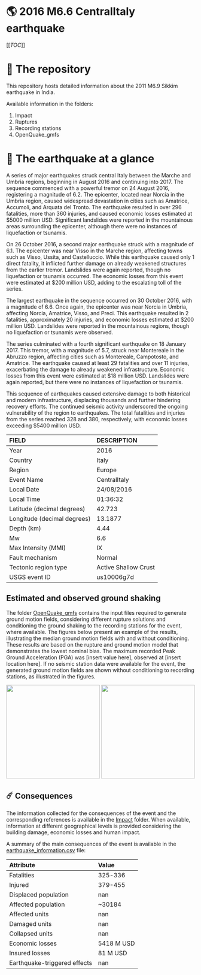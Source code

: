 # 🌎 2016 M6.6 CentralItaly earthquake
[[_TOC_]]

# 📂 The repository

This repository hosts detailed information about the 2011 M6.9 Sikkim earthquake in India.

Available information in the folders:

1. Impact
2. Ruptures
3. Recording stations
4. OpenQuake_gmfs


# 🚀 The earthquake at a glance 

A series of major earthquakes struck central Italy between the Marche and Umbria regions, beginning in August 2016 and continuing into 2017. The sequence commenced with a powerful tremor on 24 August 2016, registering a magnitude of 6.2. The epicenter, located near Norcia in the Umbria region, caused widespread devastation in cities such as Amatrice, Accumoli, and Arquata del Tronto. The earthquake resulted in over 296 fatalities, more than 360 injuries, and caused economic losses estimated at $5000 million USD. Significant landslides were reported in the mountainous areas surrounding the epicenter, although there were no instances of liquefaction or tsunamis.

On 26 October 2016, a second major earthquake struck with a magnitude of 6.1. The epicenter was near Visso in the Marche region, affecting towns such as Visso, Ussita, and Castelluccio. While this earthquake caused only 1 direct fatality, it inflicted further damage on already weakened structures from the earlier tremor. Landslides were again reported, though no liquefaction or tsunamis occurred. The economic losses from this event were estimated at $200 million USD, adding to the escalating toll of the series.

The largest earthquake in the sequence occurred on 30 October 2016, with a magnitude of 6.6. Once again, the epicenter was near Norcia in Umbria, affecting Norcia, Amatrice, Visso, and Preci. This earthquake resulted in 2 fatalities, approximately 20 injuries, and economic losses estimated at $200 million USD. Landslides were reported in the mountainous regions, though no liquefaction or tsunamis were observed.

The series culminated with a fourth significant earthquake on 18 January 2017. This tremor, with a magnitude of 5.7, struck near Montereale in the Abruzzo region, affecting cities such as Montereale, Campotosto, and Amatrice. The earthquake caused at least 29 fatalities and over 11 injuries, exacerbating the damage to already weakened infrastructure. Economic losses from this event were estimated at $18 million USD. Landslides were again reported, but there were no instances of liquefaction or tsunamis.

This sequence of earthquakes caused extensive damage to both historical and modern infrastructure, displacing thousands and further hindering recovery efforts. The continued seismic activity underscored the ongoing vulnerability of the region to earthquakes. The total fatalities and injuries from the series reached 328 and 380, respectively, with economic losses exceeding $5400 million USD.

| FIELD | DESCRIPTION |
|:-------|:-------------|
| Year | 2016 |
| Country | Italy |
| Region | Europe |
| Event Name | CentralItaly |
| Local Date | 24/08/2016 |
| Local Time | 01:36:32 |
| Latitude (decimal degrees) | 42.723 |
| Longitude (decimal degrees) | 13.1877 |
| Depth (km) | 4.44 |
| Mw | 6.6 |
| Max Intensity (MMI) | IX |
| Fault mechanism | Normal |
| Tectonic region type | Active Shallow Crust |
| USGS event ID | us10006g7d |

## Estimated and observed ground shaking

The folder [OpenQuake_gmfs](./OpenQuake_gmfs/) contains the input files required to generate ground motion fields, considering different rupture solutions and conditioning the ground shaking to the recording stations for the event, where available. The figures below present an example of the results, illustrating the median ground motion fields with and without conditioning. These results are based on the rupture and ground motion model that demonstrates the lowest nominal bias. The maximum recorded Peak Ground Acceleration (PGA) was [insert value here], observed at [insert location here]. If no seismic station data were available for the event, the generated ground motion fields are shown without conditioning to recording stations, as illustrated in the figures.

<img src="./20160824_M6.21_CentralItaly/4.OpenQuake_gmfs/median_gmf_stations_none.png" height="250">
<img src="./20160824_M6.21_CentralItaly/4.OpenQuake_gmfs/median_gmf_stations_seismic.png" height="250">

## ☄️ Consequences

The information collected for the consequences of the event and the corresponding references is available in the [Impact](./Impact) folder. When available, information at different geographical levels is provided considering the building damage, economic losses and human impact.

A summary of the main consequences of the event is available in the [earthquake_information.csv](./earthquake_information.csv) file:

| Attribute | Value |
|:-------|:-------------|
| Fatalities | 325-336 |
| Injured | 379-455 |
| Displaced population | nan |
| Affected population | ~30184 |
| Affected units | nan |
| Damaged units | nan |
| Collapsed units | nan |
| Economic losses | 5418 M USD |
| Insured losses | 81 M USD |
| Earthquake-triggered effects | nan |